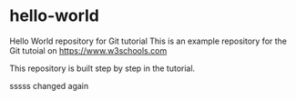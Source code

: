 # hello-world
Hello World repository for Git tutorial
This is an example repository for the Git tutoial on https://www.w3schools.com

This repository is built step by step in the tutorial. 

sssss
changed again

